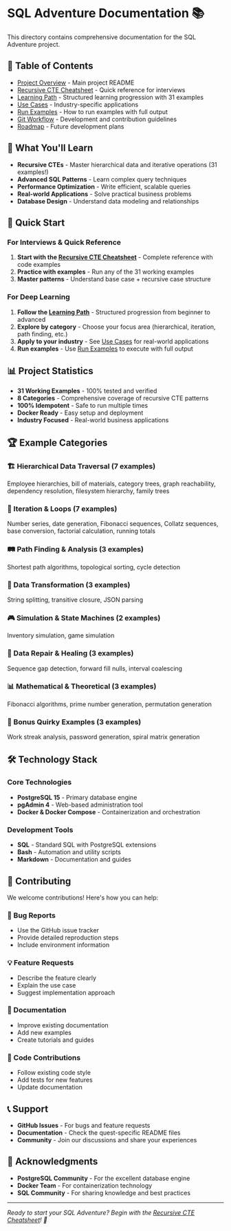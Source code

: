 # SQL Adventure Documentation 📚

This directory contains comprehensive documentation for the SQL Adventure project.

## 📖 Table of Contents

- [Project Overview](./README.md) - Main project README
- [Recursive CTE Cheatsheet](./docs/recursive-cte-cheatsheet.md) - Quick reference for interviews
- [Learning Path](./docs/learning-path.md) - Structured learning progression with 31 examples
- [Use Cases](./docs/use-cases.md) - Industry-specific applications
- [Run Examples](./docs/run-examples.md) - How to run examples with full output
- [Git Workflow](./docs/git-workflow.md) - Development and contribution guidelines
- [Roadmap](./docs/ROADMAP.md) - Future development plans

## 🎯 What You'll Learn

- **Recursive CTEs** - Master hierarchical data and iterative operations (31 examples!)
- **Advanced SQL Patterns** - Learn complex query techniques
- **Performance Optimization** - Write efficient, scalable queries
- **Real-world Applications** - Solve practical business problems
- **Database Design** - Understand data modeling and relationships

## 🚀 Quick Start

### For Interviews & Quick Reference
1. **Start with the [Recursive CTE Cheatsheet](./recursive-cte-cheatsheet.md)** - Complete reference with code examples
2. **Practice with examples** - Run any of the 31 working examples
3. **Master patterns** - Understand base case + recursive case structure

### For Deep Learning
1. **Follow the [Learning Path](./learning-path.md)** - Structured progression from beginner to advanced
2. **Explore by category** - Choose your focus area (hierarchical, iteration, path finding, etc.)
3. **Apply to your industry** - See [Use Cases](./use-cases.md) for real-world applications
4. **Run examples** - Use [Run Examples](./run-examples.md) to execute with full output

## 📊 Project Statistics

 - **31 Working Examples** - 100% tested and verified
 - **8 Categories** - Comprehensive coverage of recursive CTE patterns
 - **100% Idempotent** - Safe to run multiple times
 - **Docker Ready** - Easy setup and deployment
 - **Industry Focused** - Real-world business applications

## 🏆 Example Categories

### 🏗️ Hierarchical Data Traversal (7 examples)
Employee hierarchies, bill of materials, category trees, graph reachability, dependency resolution, filesystem hierarchy, family trees

### 🔄 Iteration & Loops (7 examples)
Number series, date generation, Fibonacci sequences, Collatz sequences, base conversion, factorial calculation, running totals

### 🛤️ Path Finding & Analysis (3 examples)
Shortest path algorithms, topological sorting, cycle detection

### 🔧 Data Transformation (3 examples)
String splitting, transitive closure, JSON parsing

### 🎮 Simulation & State Machines (2 examples)
Inventory simulation, game simulation

### 🔧 Data Repair & Healing (3 examples)
Sequence gap detection, forward fill nulls, interval coalescing

### 📊 Mathematical & Theoretical (3 examples)
Fibonacci algorithms, prime number generation, permutation generation

### 🎯 Bonus Quirky Examples (3 examples)
Work streak analysis, password generation, spiral matrix generation

## 🛠️ Technology Stack

### Core Technologies
- **PostgreSQL 15** - Primary database engine
- **pgAdmin 4** - Web-based administration tool
- **Docker & Docker Compose** - Containerization and orchestration

### Development Tools
- **SQL** - Standard SQL with PostgreSQL extensions
- **Bash** - Automation and utility scripts
- **Markdown** - Documentation and guides

## 🤝 Contributing

We welcome contributions! Here's how you can help:

### 🐛 Bug Reports
- Use the GitHub issue tracker
- Provide detailed reproduction steps
- Include environment information

### 💡 Feature Requests
- Describe the feature clearly
- Explain the use case
- Suggest implementation approach

### 📝 Documentation
- Improve existing documentation
- Add new examples
- Create tutorials and guides

### 🔧 Code Contributions
- Follow existing code style
- Add tests for new features
- Update documentation

## 📞 Support

- **GitHub Issues** - For bugs and feature requests
- **Documentation** - Check the quest-specific README files
- **Community** - Join our discussions and share your experiences

## 🙏 Acknowledgments

- **PostgreSQL Community** - For the excellent database engine
- **Docker Team** - For containerization technology
- **SQL Community** - For sharing knowledge and best practices

---

*Ready to start your SQL Adventure? Begin with the [Recursive CTE Cheatsheet](./recursive-cte-cheatsheet.md)! 🚀* 
